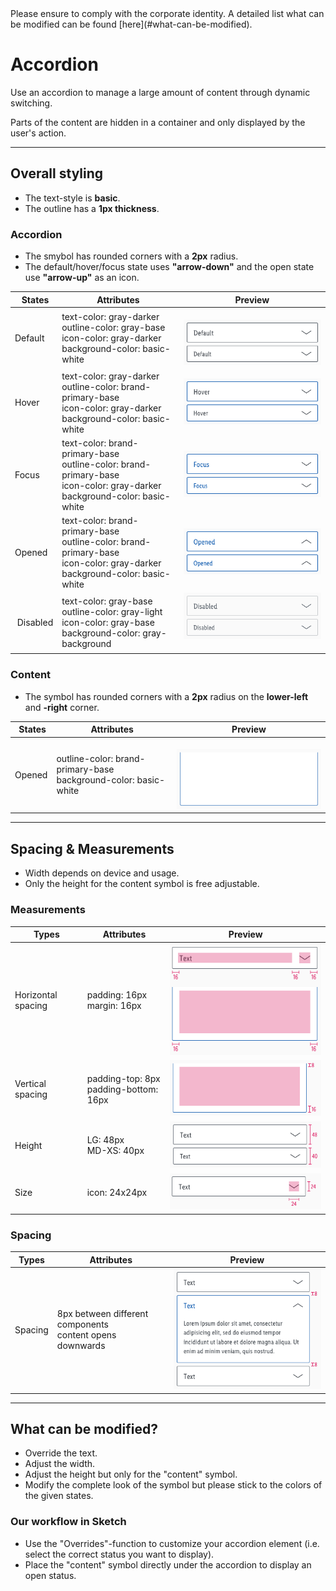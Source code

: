 <AlertInfo alertHeadline="Modifiable">
Please ensure to comply with the corporate identity. A detailed list what can be modified can be found [here](#what-can-be-modified).
</AlertInfo>

# Accordion

Use an accordion to manage a large amount of content through dynamic switching.

Parts of the content are hidden in a container and only displayed by the user's action.

---

## Overall styling

- The text-style is **basic**.
- The outline has a **1px thickness**.


### Accordion

- The smybol has rounded corners with a **2px** radius.
- The default/hover/focus state uses **"arrow-down"** and the open state use **"arrow-up"** as an icon.

| States | Attributes | Preview |
|---|---|---|
| Default | text-color: gray-darker<br>outline-color: gray-base<br>icon-color: gray-darker<br>background-color: basic-white | ![accordion: default](assets/states/default@1x.png) |
| Hover | text-color: gray-darker<br>outline-color: brand-primary-base<br>icon-color: gray-darker<br>background-color: basic-white | ![accordion: hover](assets/states/hover@1x.png) |
| Focus | text-color: brand-primary-base<br>outline-color: brand-primary-base<br>icon-color: gray-darker<br>background-color: basic-white | ![accordion: focus](assets/states/focus@1x.png) |
| Opened | text-color: brand-primary-base<br>outline-color: brand-primary-base<br>icon-color: gray-darker<br>background-color: basic-white | ![accordion: opened](assets/states/opened@1x.png) |
| Disabled | text-color: gray-base<br>outline-color: gray-light<br>icon-color: gray-base<br>background-color: gray-background | ![accordion: disabled](assets/states/disabled@1x.png) |

### Content

- The symbol has rounded corners with a **2px** radius on the **lower-left** and **-right** corner.

| States | Attributes | Preview |
|---|---|---|
| Opened | outline-color: brand-primary-base<br>background-color: basic-white | ![content: opened](assets/content/opened@1x.png) |

---

## Spacing & Measurements

- Width depends on device and usage.
- Only the height for the content symbol is free adjustable.

### Measurements

| Types | Attributes | Preview
|---|---|---|
| Horizontal spacing | padding: 16px<br>margin: 16px | ![measurements: padding](assets/measurements/horizontal-spacing@1x.png) |
| Vertical spacing | padding-top: 8px<br>padding-bottom: 16px | ![measurements: padding](assets/measurements/vertical-spacing@1x.png) |
| Height | LG: 48px<br>MD-XS: 40px | ![measurements: padding](assets/measurements/height@1x.png) |
| Size | icon: 24x24px | ![measurements: padding](assets/measurements/icon@1x.png) |

### Spacing

| Types | Attributes | Preview
|---|---|---|
| Spacing | 8px between different components<br>content opens downwards | ![measurements: spacing](assets/measurements/spacing@1x.png) |

---

## What can be modified?

- Override the text.
- Adjust the width.
- Adjust the height but only for the "content" symbol.
- Modify the complete look of the symbol but please stick to the colors of the given states.

### Our workflow in Sketch

- Use the "Overrides"-function to customize your accordion element (i.e. select the correct status you want to display).
- Place the "content" symbol directly under the accordion to display an open status.
